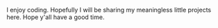 I enjoy coding. Hopefully I will be sharing my meaningless little projects here. Hope y'all have a good time. 

<!---
orcatrynasurvive/orcatrynasurvive is a ✨ special ✨ repository because its `README.md` (this file) appears on your GitHub profile.
You can click the Preview link to take a look at your changes.
--->
